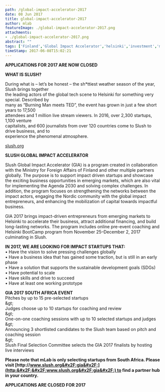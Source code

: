 ```yaml
---
path: /global-impact-accelerator-2017
date: 08 Jun 2017
title: global-impact-accelerator-2017
author: mlab
featureImage: ./global-impact-accelerator-2017.png
attachments: 
- ./global-impact-accelerator-2017.png
abstract: ""
tags: ['Finland','Global Impact Accelerator','helsinki','investment','mLab','Slush','south africa','startups']
timeStamp: 2017-06-08T15:02:21
---
```


**APPLICATIONS FOR 2017 ARE NOW CLOSED**

**WHAT IS SLUSH?**

During what is – let’s be honest – the sh\*ttiest weather season of the year, Slush brings together  
the leading actors of the global tech scene to Helsinki for something very special. Described by  
many as “Burning Man meets TED”, the event has grown in just a few short years to 17,500  
attendees and 1 million live stream viewers. In 2016, over 2,300 startups, 1,100 venture  
capitalists, and 600 journalists from over 120 countries come to Slush to drive business, and to  
experience the phenomenal atmosphere.

[slush.org](http:&#x2F;&#x2F;slush.org)

**SLUSH GLOBAL IMPACT ACCELERATOR**

Slush Global Impact Accelerator (GIA) is a program created in collaboration with the Ministry for Foreign Affairs of Finland and other multiple partners globally. The purpose is to support impact driven startups and showcase the exciting business opportunities in emerging markets, which are also vital for implementing the Agenda 2030 and solving complex challenges. In addition, the program focuses on strengthening the networks between the impact actors, engaging the Nordic community with the global impact entrepreneurs, and enhancing the mobilization of capital towards impactful business.

GIA 2017 brings impact-driven entrepreneurs from emerging markets to Helsinki to accelerate their business, attract additional financing, and build long-lasting networks. The program includes online pre-event coaching and Helsinki BootCamp program from November 25–December 2, 2017 culminating in Slush.

**IN 2017, WE ARE LOOKING FOR IMPACT STARTUPS THAT:**  
• Have the vision to solve pressing challenges globally  
• Have a business idea that has gained some traction, but is still in an early phase  
• Have a solution that supports the sustainable development goals (SDGs)  
• Have potential to scale  
• Have skills and drive to succeed  
• Have at least one working prototype

**GIA 2017 SOUTH AFRICA EVENT**  
Pitches by up to 15 pre-selected startups  
\&gt;  
Judges choose up to 10 startups for coaching and review  
\&gt;  
One-on-one coaching sessions with up to 10 selected startups and judges  
\&gt;  
Announcing 3 shortlisted candidates to the Slush team based on pitch and coaching session  
\&gt;  
Slush Final Selection Committee selects the GIA 2017 finalists by hosting live interviews

**Please note that mLab is only selecting startups from South Africa. Please visit [http:&#x2F;&#x2F;www.slush.org&#x2F;gia&#x2F;](http:&#x2F;&#x2F;www.slush.org&#x2F;gia&#x2F;) to find a partner hub in your country.**

**APPLICATIONS ARE CLOSED FOR 2017**


